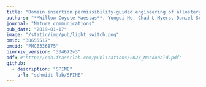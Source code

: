 ```yaml
---
title: "Domain insertion permissibility-guided engineering of allostery in ion channels"
authors: "**Willow Coyote-Maestas**, Yungui He, Chad L Myers, Daniel Schmidt"
journal: "Nature communications"
pub_date: "2019-01-17"
image: "/static/img/pub/light_switch.png"
pmid: "30655517"
pmcid: "PMC6336875"
biorxiv_version: "334672v3"
pdf: #"http://cdn.fraserlab.com/publications/2023_Macdonald.pdf"
github:
  - description: "SPINE"
    url: "schmidt-lab/SPINE"
---
```

